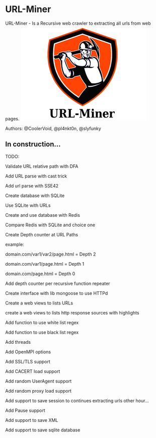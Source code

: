 URL-Miner
========

URL-Miner - Is a Recursive web crawler to extracting all urls from web pages.
![Alt text](https://github.com/CoolerVoid/urlminer/blob/master/doc/urlminer_logo.png)

Authors: @CoolerVoid, @pl4nkt0n, @slyfunky


In construction...
-------

TODO:

  Validate URL relative path with DFA 

  Add URL parse with cast trick 

  Add url parse with SSE42 

Create database with SQLite 

Use SQLite with URLs

Create and use database with Redis

Compare Redis with SQLite and choice one

Create Depth counter at URL Paths

  example:
  
  domain.com/var1/var2/page.html  = Depth 2
  
  domain.com/var1/page.html = Depth 1
  
  domain.com/page.html = Depth 0
  
Add depth counter per recursive function repeater

Create interface with lib mongoose to use HTTPd

Create a web views to lists URLs

create a web views to lists http response sources with highlights

Add function to use white list regex

Add function to use black list regex

Add threads

Add OpenMPI options

Add SSL/TLS support

Add CACERT load support

Add random UserAgent support

Add random proxy load support

Add support to save session to continues extracting urls other hour...

Add Pause support

Add support to save XML

Add support to save sqlite database

